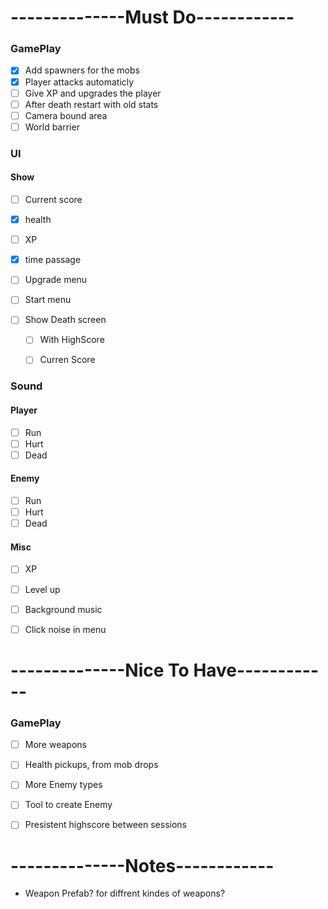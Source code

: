 # --------------Must Do------------

### GamePlay
- [x] Add spawners for the mobs 
- [x] Player attacks automaticly 
- [ ] Give XP and upgrades the player
- [ ] After death restart with old stats
- [ ] Camera bound area
- [ ] World barrier
 
### UI
#### Show 
  - [ ] Current score 
  - [x] health 
  - [ ] XP  
  - [x] time passage

  - [ ] Upgrade menu
  - [ ] Start menu
  - [ ] Show Death screen
    - [ ] With HighScore
    - [ ] Curren Score



### Sound
#### Player
  - [ ] Run
  - [ ] Hurt
  - [ ] Dead
#### Enemy
  - [ ] Run
  - [ ] Hurt
  - [ ] Dead
#### Misc
  - [ ] XP
  - [ ] Level up
  - [ ] Background music
  - [ ] Click noise in menu


# --------------Nice To Have------------

### GamePlay
- [ ] More weapons
- [ ] Health pickups, from mob drops
- [ ] More Enemy types
- [ ] Tool to create Enemy
- [ ] Presistent highscore between sessions


# --------------Notes------------
- Weapon Prefab? for diffrent kindes of weapons?

